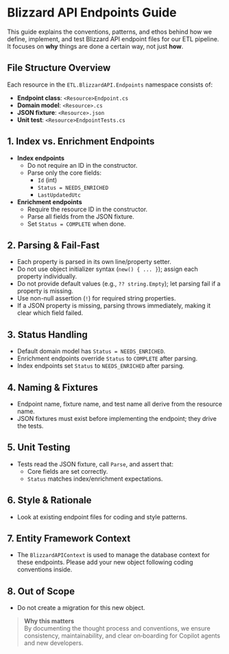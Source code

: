 ﻿# Blizzard API Endpoints Guide

This guide explains the conventions, patterns, and ethos behind how we define, implement, and test Blizzard API endpoint files for our ETL pipeline. It focuses on **why** things are done a certain way, not just **how**.

## File Structure Overview

Each resource in the `ETL.BlizzardAPI.Endpoints` namespace consists of:
- **Endpoint class**: `<Resource>Endpoint.cs`
- **Domain model**: `<Resource>.cs`
- **JSON fixture**: `<Resource>.json`
- **Unit test**: `<Resource>EndpointTests.cs`

## 1. Index vs. Enrichment Endpoints

- **Index endpoints**  
  - Do not require an ID in the constructor.  
  - Parse only the core fields:
    - `Id` (int)  
    - `Status = NEEDS_ENRICHED`  
    - `LastUpdatedUtc`
- **Enrichment endpoints**  
  - Require the resource ID in the constructor.  
  - Parse all fields from the JSON fixture.  
  - Set `Status = COMPLETE` when done.

## 2. Parsing & Fail‑Fast

- Each property is parsed in its own line/property setter.  
- Do not use object initializer syntax (`new() { ... }`); assign each property individually.
- Do not provide default values (e.g., `?? string.Empty`); let parsing fail if a property is missing.
- Use non-null assertion (`!`) for required string properties.
- If a JSON property is missing, parsing throws immediately, making it clear which field failed.

## 3. Status Handling

- Default domain model has `Status = NEEDS_ENRICHED`.  
- Enrichment endpoints override `Status` to `COMPLETE` after parsing.
- Index endpoints set `Status` to `NEEDS_ENRICHED` after parsing.

## 4. Naming & Fixtures

- Endpoint name, fixture name, and test name all derive from the resource name.  
- JSON fixtures must exist before implementing the endpoint; they drive the tests.

## 5. Unit Testing

- Tests read the JSON fixture, call `Parse`, and assert that:
  - Core fields are set correctly.
  - `Status` matches index/enrichment expectations.

## 6. Style & Rationale
- Look at existing endpoint files for coding and style patterns.

## 7. Entity Framework Context
- The `BlizzardAPIContext` is used to manage the database context for these endpoints. Please add your new object following coding conventions inside.

## 8. Out of Scope
- Do not create a migration for this new object.

> **Why this matters**  
> By documenting the thought process and conventions, we ensure consistency, maintainability, and clear on‑boarding for Copilot agents and new developers.
